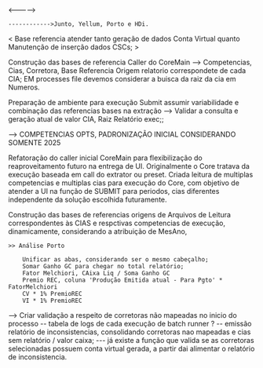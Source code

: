 <----->

    ------------>Junto, Yellum, Porto e HDi. 

< Base referencia atender tanto geração de dados Conta Virtual quanto Manutenção de inserção dados CSCs; >

Construção das bases de referencia Caller do CoreMain 
    --> Competencias, Cias, Corretora, Base Referencia Origem relatorio correspondete de cada CIA; EM processes file devemos considerar a buisca da raiz da cia em Numeros. 

Preparação de ambiente para execução Submit assumir variabilidade e combinação das referencias bases na extração
    --> Validar a consulta e geração atual de valor CIA, Raiz Relatório exec;;

--> COMPETENCIAS OPTS, PADRONIZAÇÃO INICIAL CONSIDERANDO SOMENTE 2025


Refatoração do caller inicial CoreMain para flexibilização do reaproveitamento futuro na entrega de UI. Originalmente o Core tratava da execução baseada em call do extrator ou
preset. Criada leitura de multiplas competencias e multiplas cias para execução do Core, com objetivo de atender a UI na função de SUBMIT para periodos, cias diferentes independente
da solução escolhida futuramente. 

Construção das bases de referencias origens de Arquivos de Leitura correspondentes às CIAS e respctivas competencias de execução, dinamicamente, considerando a atribuição de MesAno,


    >> Análise Porto

        Unificar as abas, considerando ser o mesmo cabeçalho; 
        Somar Ganho GC para chegar no total relatório;
        Fator Melchiori, CAixa Liq / Soma Ganho GC
        Premio REC, coluna 'Produção Emitida atual - Para Pgto' * FatorMelchiori
        CV * 1% PremioREC
        VI * 1% PremioREC



--> Criar validação a respeito de corretoras não mapeadas no inicio do processo
   -- tabela de logs de cada execução de batch runner ? 
   -- emissão relatório de inconsistencias, consolidando corretoras nao mapeadas e cias sem relatório / valor caixa; 
    --- já existe a função que valida se as  corretoras selecionadas possuem conta virtual gerada, a partir dai alimentar o relatório de inconsistencia. 